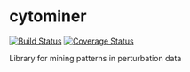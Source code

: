 # cytominer
[![Build Status](https://travis-ci.org/CellProfiler/cytominer.png?branch=master)](https://travis-ci.org/CellProfiler/cytominer)
[![Coverage Status](https://img.shields.io/codecov/c/github/CellProfiler/cytominer/master.svg)](https://codecov.io/github/CellProfiler/cytominer?branch=master)

Library for mining patterns in perturbation data
